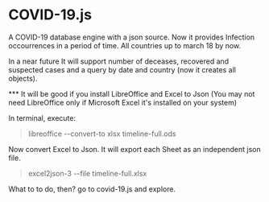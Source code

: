 # COVID-19.js
A COVID-19 database engine with a json source. Now it provides Infection occourrences in a period of time. All countries up to march 18 by now. 

In a near future It will support number of deceases, recovered and suspected cases and a query by date and country (now it creates all objects).



*** It will be good if you install LibreOffice and Excel to Json (You may not need LibreOffice only if Microsoft Excel it's installed on your system)

In terminal, execute:
> libreoffice --convert-to xlsx timeline-full.ods

Now convert Excel to Json. It will export each Sheet as an independent json file.
>excel2json-3 --file timeline-full.xlsx

What to to do, then? go to covid-19.js and explore.

